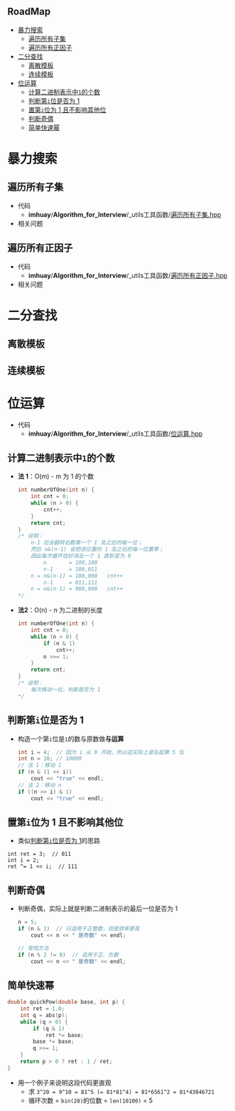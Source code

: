 **RoadMap**
---
<!-- TOC -->

- [暴力搜索](#暴力搜索)
  - [遍历所有子集](#遍历所有子集)
  - [遍历所有正因子](#遍历所有正因子)
- [二分查找](#二分查找)
  - [离散模板](#离散模板)
  - [连续模板](#连续模板)
- [位运算](#位运算)
  - [计算二进制表示中`1`的个数](#计算二进制表示中1的个数)
  - [判断第`i`位是否为 1](#判断第i位是否为-1)
  - [置第`i`位为 1 且不影响其他位](#置第i位为-1-且不影响其他位)
  - [判断奇偶](#判断奇偶)
  - [简单快速幂](#简单快速幂)

<!-- /TOC -->

# 暴力搜索

## 遍历所有子集
- 代码 
  - **imhuay**/**Algorithm_for_Interview**/_utils工具函数/[遍历所有子集.hpp](https://github.com/imhuay/Algorithm_for_Interview-Chinese/blob/master/Algorithm_for_Interview/_utils工具函数/遍历所有子集.hpp)
- 相关问题

## 遍历所有正因子
- 代码 
  - **imhuay**/**Algorithm_for_Interview**/_utils工具函数/[遍历所有正因子.hpp](https://github.com/imhuay/Algorithm_for_Interview-Chinese/blob/master/Algorithm_for_Interview/_utils工具函数/遍历所有正因子.hpp)
- 相关问题

# 二分查找

## 离散模板

## 连续模板

# 位运算
- 代码
  - **imhuay**/**Algorithm_for_Interview**/_utils工具函数/[位运算.hpp](https://github.com/imhuay/Algorithm_for_Interview-Chinese/blob/master/Algorithm_for_Interview/_utils工具函数/位运算.hpp)

## 计算二进制表示中`1`的个数
- **法 1**：O(m) - m 为 1 的个数
  ```C
  int numberOfOne(int n) {
      int cnt = 0;
      while (n > 0) {
          cnt++;
      }
      return cnt;
  }
  /* 说明：
      n-1 后会翻转右数第一个 1 及之后的每一位；
      然后 n&(n-1) 会把该位置的 1 及之后的每一位置零；
      因此每次循环恰好消去一个 1 直到变为 0
          n       = 100,100
          n-1     = 100,011
      n = n&(n-1) = 100,000   cnt++
          n-1     = 011,111
      n = n&(n-1) = 000,000   cnt++
  */
  ```
- **法2**：O(n) - n 为二进制的长度
  ```C
  int numberOfOne(int n) {
      int cnt = 0;
      while (n > 0) {
          if (n & 1)
              cnt++;
          n >>= 1;
      }
      return cnt;
  }
  /* 说明：
      每次移动一位，判断是否为 1
  */
  ```

## 判断第`i`位是否为 1
- 构造一个第`i`位是`1`的数与原数做**与运算** 
  ```C
  int i = 4;  // 因为 i 从 0 开始，所以这实际上是右起第 5 位
  int n = 16; // 10000
  // 法 1：移动 1
  if (n & (1 << i))
      cout << "true" << endl;
  // 法 2：移动 n
  if ((n >> i) & 1)
      cout << "true" << endl;
  ```

## 置第`i`位为 1 且不影响其他位
- 类似[判断第`i`位是否为 1](#判断第i位是否为-1)的思路
```
int ret = 3;  // 011
int i = 2;
ret ^= 1 << i;  // 111
```

## 判断奇偶
- 判断奇偶，实际上就是判断二进制表示的最后一位是否为 1
  ```C
  n = 5;
  if (n & 1)  // 只适用于正整数，但是效率更高
      cout << n << " 是奇数" << endl;

  // 常规方法
  if (n % 2 != 0)  // 适用于正、负数
      cout << n << " 是奇数" << endl;
  ```

## 简单快速幂
```C
double quickPow(double base, int p) {
    int ret = 1.0;
    int q = abs(p);
    while (q > 0) {
        if (q & 1)
            ret *= base;
        base *= base;
        q >>= 1;
    }
    return p > 0 ? ret : 1 / ret;
}
```
- 用一个例子来说明这段代码更直观
  - 求 `3^20 = 9^10 = 81^5 (= 81*81^4) = 81*6561^2 = 81*43046721`
  - 循环次数 = `bin(20)`的位数 = `len(10100)` = 5

